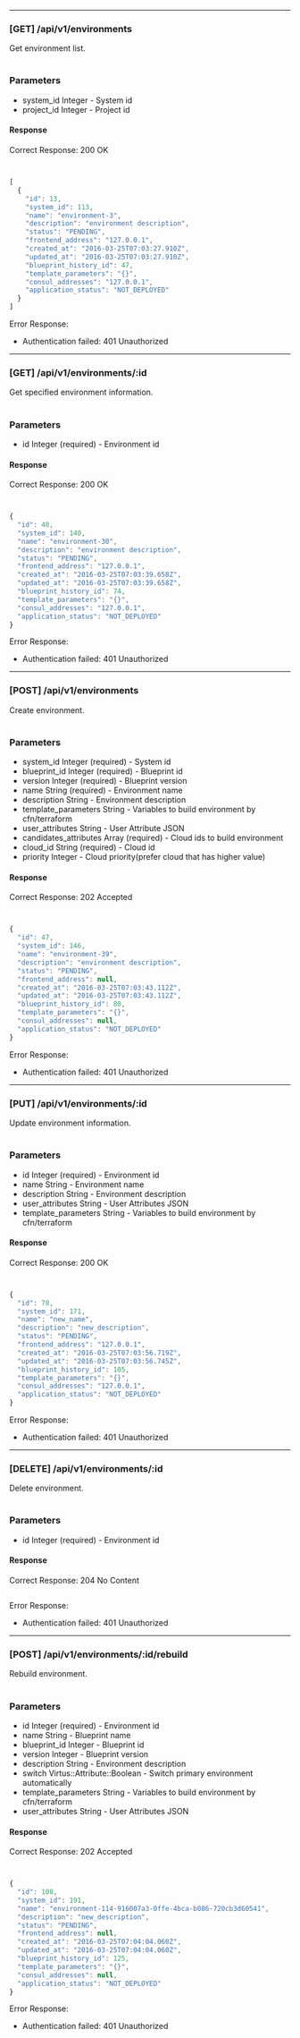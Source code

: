 
----

### [GET] /api/v1/environments

Get environment list.

#
### Parameters
* system_id Integer - System id
* project_id Integer - Project id


#### Response

Correct Response: 200 OK

```javascript


[
  {
    "id": 13,
    "system_id": 113,
    "name": "environment-3",
    "description": "environment description",
    "status": "PENDING",
    "frontend_address": "127.0.0.1",
    "created_at": "2016-03-25T07:03:27.910Z",
    "updated_at": "2016-03-25T07:03:27.910Z",
    "blueprint_history_id": 47,
    "template_parameters": "{}",
    "consul_addresses": "127.0.0.1",
    "application_status": "NOT_DEPLOYED"
  }
]
```

Error Response:

- Authentication failed: 401 Unauthorized


----

### [GET] /api/v1/environments/:id

Get specified environment information.

#
### Parameters
* id Integer (required) - Environment id


#### Response

Correct Response: 200 OK

```javascript


{
  "id": 40,
  "system_id": 140,
  "name": "environment-30",
  "description": "environment description",
  "status": "PENDING",
  "frontend_address": "127.0.0.1",
  "created_at": "2016-03-25T07:03:39.658Z",
  "updated_at": "2016-03-25T07:03:39.658Z",
  "blueprint_history_id": 74,
  "template_parameters": "{}",
  "consul_addresses": "127.0.0.1",
  "application_status": "NOT_DEPLOYED"
}
```

Error Response:

- Authentication failed: 401 Unauthorized


----

### [POST] /api/v1/environments

Create environment.

#
### Parameters
* system_id Integer (required) - System id
* blueprint_id Integer (required) - Blueprint id
* version Integer (required) - Blueprint version
* name String (required) - Environment name
* description String - Environment description
* template_parameters String - Variables to build environment by cfn/terraform
* user_attributes String - User Attribute JSON
* candidates_attributes Array (required) - Cloud ids to build environment
 * cloud_id String (required) - Cloud id
 * priority Integer - Cloud priority(prefer cloud that has higher value)


#### Response

Correct Response: 202 Accepted

```javascript


{
  "id": 47,
  "system_id": 146,
  "name": "environment-39",
  "description": "environment description",
  "status": "PENDING",
  "frontend_address": null,
  "created_at": "2016-03-25T07:03:43.112Z",
  "updated_at": "2016-03-25T07:03:43.112Z",
  "blueprint_history_id": 80,
  "template_parameters": "{}",
  "consul_addresses": null,
  "application_status": "NOT_DEPLOYED"
}
```

Error Response:

- Authentication failed: 401 Unauthorized


----

### [PUT] /api/v1/environments/:id

Update environment information.

#
### Parameters
* id Integer (required) - Environment id
* name String - Environment name
* description String - Environment description
* user_attributes String - User Attributes JSON
* template_parameters String - Variables to build environment by cfn/terraform


#### Response

Correct Response: 200 OK

```javascript


{
  "id": 78,
  "system_id": 171,
  "name": "new_name",
  "description": "new_description",
  "status": "PENDING",
  "frontend_address": "127.0.0.1",
  "created_at": "2016-03-25T07:03:56.719Z",
  "updated_at": "2016-03-25T07:03:56.745Z",
  "blueprint_history_id": 105,
  "template_parameters": "{}",
  "consul_addresses": "127.0.0.1",
  "application_status": "NOT_DEPLOYED"
}
```

Error Response:

- Authentication failed: 401 Unauthorized


----

### [DELETE] /api/v1/environments/:id

Delete environment.

#
### Parameters
* id Integer (required) - Environment id


#### Response

Correct Response: 204 No Content

```javascript

```

Error Response:

- Authentication failed: 401 Unauthorized


----

### [POST] /api/v1/environments/:id/rebuild

Rebuild environment.

#
### Parameters
* id Integer (required) - Environment id
* name String - Blueprint name
* blueprint_id Integer - Blueprint id
* version Integer - Blueprint version
* description String - Environment description
* switch Virtus::Attribute::Boolean - Switch primary environment automatically
* template_parameters String - Variables to build environment by cfn/terraform
* user_attributes String - User Attributes JSON


#### Response

Correct Response: 202 Accepted

```javascript


{
  "id": 108,
  "system_id": 191,
  "name": "environment-114-916007a3-0ffe-4bca-b086-720cb3d60541",
  "description": "new_description",
  "status": "PENDING",
  "frontend_address": null,
  "created_at": "2016-03-25T07:04:04.060Z",
  "updated_at": "2016-03-25T07:04:04.060Z",
  "blueprint_history_id": 125,
  "template_parameters": "{}",
  "consul_addresses": null,
  "application_status": "NOT_DEPLOYED"
}
```

Error Response:

- Authentication failed: 401 Unauthorized
